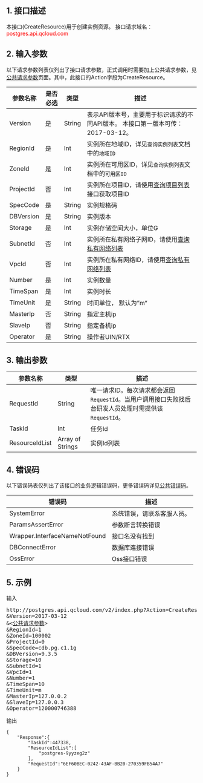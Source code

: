 ## 1. 接口描述
本接口(CreateResource)用于创建实例资源。
接口请求域名：<font style='color:red'>postgres.api.qcloud.com </font>

## 2. 输入参数
以下请求参数列表仅列出了接口请求参数，正式调用时需要加上公共请求参数，见<a href='/doc/api/238/7328' title='公共请求参数'>公共请求参数</a>页面。其中，此接口的Action字段为CreateResource。

| 参数名称 | 是否必选  | 类型 | 描述 |
|---------|---------|---------|---------|
| Version | 是 | String | 表示API版本号，主要用于标识请求的不同API版本。 本接口第一版本可传：2017-03-12。|
| RegionId | 是 | Int | 实例所在地域ID，详见`查询实例列表`文档中的`地域ID` |
| ZoneId | 是 | Int | 实例所在可用区ID，详见`查询实例列表`文档中的`可用区ID` |
| ProjectId | 否 | Int | 实例所在项目ID，请使用[查询项目列表](/doc/api/229/1330)接口获取项目ID |
| SpecCode | 是 | String | 实例规格码 |
| DBVersion | 是 | String | 实例版本 |
| Storage | 是 | Int | 实例存储空间大小，单位G |
| SubnetId | 否 | Int | 实例所在私有网络子网ID，请使用[查询私有网络列表](/doc/api/245/1372) |
| VpcId | 否 | Int | 实例所在私有网络ID，请使用[查询私有网络列表](/doc/api/245/1372) |
| Number | 是 | Int | 实例数量 |
| TimeSpan | 是 | Int | 实例时长 |
| TimeUnit | 是 | String | 时间单位， 默认为”m“ |
| MasterIp | 否 | String | 指定主机ip |
| SlaveIp | 否 | String | 指定备机ip |
| Operator | 是 | String | 操作者UIN/RTX |


## 3. 输出参数

| 参数名称 | 类型 | 描述 |
|---------|---------|---------|
| RequestId | String | 唯一请求ID。每次请求都会返回`RequestId`。当用户调用接口失败找后台研发人员处理时需提供该`RequestId`。|
| TaskId | Int | 任务Id |
| ResourceIdList | Array of Strings | 实例Id列表 |


## 4. 错误码
以下错误码表仅列出了该接口的业务逻辑错误码，更多错误码详见<a href="http://www.qcloud.com/doc/api/238/7334">公共错误码</a>。

| 错误码 | 描述 |
|---------|---------|
|SystemError| 系统错误，请联系客服人员。|
| ParamsAssertError | 参数断言转换错误 |
| Wrapper.InterfaceNameNotFound | 接口名没有找到 |
| DBConnectError | 数据库连接错误 |
| OssError | Oss接口错误 |



## 5. 示例
输入
<pre>
http://postgres.api.qcloud.com/v2/index.php?Action=CreateResource
&Version=2017-03-12
&<<a href="http://www.qcloud.com/document/api/238/7328">公共请求参数</a>>
&RegionId=1
&ZoneId=100002
&ProjectId=0
&SpecCode=cdb.pg.c1.1g
&DBVersion=9.3.5
&Storage=10
&SubnetId=1
&VpcId=1
&Number=1
&TimeSpan=10
&TimeUnit=m
&MasterIp=127.0.0.2
&SlaveIp=127.0.0.3
&Operator=120000746388
</pre>
输出
```
{
    "Response":{
        "TaskId":447338,
        "ResourceIdList":[
            "postgres-9yyzeg2z"
        ],
        "RequestId":"6EF60BEC-0242-43AF-BB20-270359FB54A7"
    }
}
```

